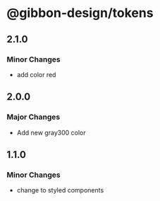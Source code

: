 # @gibbon-design/tokens

## 2.1.0

### Minor Changes

- add color red

## 2.0.0

### Major Changes

- Add new gray300 color

## 1.1.0

### Minor Changes

- change to styled components
